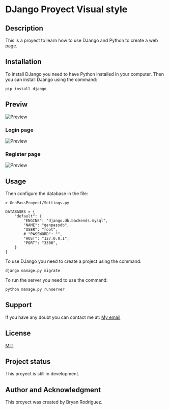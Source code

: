 # DJango Proyect Visual style

## Description

This is a proyect to learn how to use DJango and Python to create a web page.

## Installation

To install DJango you need to have Python installed in your computer. Then you can install DJango using the command:

```
pip install django
```

## Previw

![Preview](https://i.imgur.com/mc0UTp8.png)

### Login page

![Preview](https://i.imgur.com/QX0apVc.png)

### Register page

![Preview](https://i.imgur.com/IHdXuM2.png)

## Usage

Then configure the database in the file:

```
> GenPassProyect/Settings.py
```

```mysql
DATABASES = {
    "default": {
        "ENGINE": "django.db.backends.mysql",
        "NAME": "genpassdb",
        "USER": "root",
        # "PASSWORD": "",
        "HOST": "127.0.0.1",
        "PORT": "3306",
    }
}
```

To use DJango you need to create a project using the command:

```
django manage.py migrate
```

To run the server you need to use the command:

```
python manage.py runserver
```

## Support

If you have any doubt you can contact me at: [My email](mailto:Serphp@hotmail.com)

## License

[MIT](https://choosealicense.com/licenses/mit/)

## Project status

This proyect is still in development.

## Author and Acknowledgment

This proyect was created by Bryan Rodriguez.
